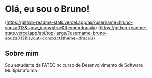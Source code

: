 # Olá, eu sou o Bruno!

(https://github-readme-stats.vercel.app/api?username=bruno-souza013&show_icons=true&theme=dracula)
(https://github-readme-stats.vercel.app/api/top-langs/?username=bruno-souza013&layout=compact&theme=dracula)

## Sobre mim
Sou estudante da FATEC no curso de Desenvolvimento de Software Multiplataforma
